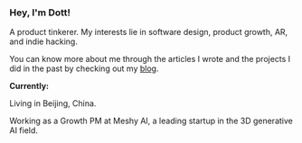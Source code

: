 ### Hey, I'm Dott!

A product tinkerer. My interests lie in software design, product growth, AR, and indie hacking.

You can know more about me through the articles I wrote and the projects I did in the past by checking out my [blog](dott.love).

**Currently:**

Living in Beijing, China.

Working as a Growth PM at Meshy AI, a leading startup in the 3D generative AI field.
